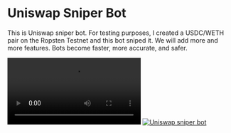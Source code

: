 # Uniswap Sniper Bot
This is Uniswap sniper bot.
For testing purposes, I created a USDC/WETH pair on the Ropsten Testnet and this bot sniped it. We will add more and more features.
Bots become faster, more accurate, and safer.

![](my_video.mov)
[![Uniswap sniper bot](https://i9.ytimg.com/vi/ds-Cs-UQKIc/mq1.jpg?sqp=CPTN74kG&rs=AOn4CLBlHStvSwDzvXJoZFlr6M5Q2Mg2aQ)](https://www.youtube.com/watch?v=0OIOFHkDDv0&ab_channel=%D0%9E%D0%BB%D0%B5%D0%BA%D1%81%D0%B0%D0%BD%D0%B4%D1%80%D0%A1%D0%B0%D0%B2%D1%96%D0%BD)
